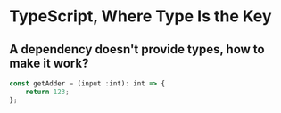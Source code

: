 # TypeScript, Where Type Is the Key

## A dependency doesn't provide types, how to make it work?

```ts
const getAdder = (input :int): int => {
    return 123;
};
```